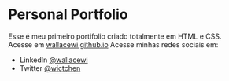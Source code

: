 # Personal Portfolio
Esse é meu primeiro portifolio criado totalmente em HTML e CSS.<br>
Acesse em [wallacewi.github.io](https://wallacewi.github.io)
Acesse minhas redes sociais em:<br>
* LinkedIn [@wallacewi](https://www.linkedin.com/in/wallacewi/)
* Twitter [@wictchen](https://twitter.com/wictchen)
